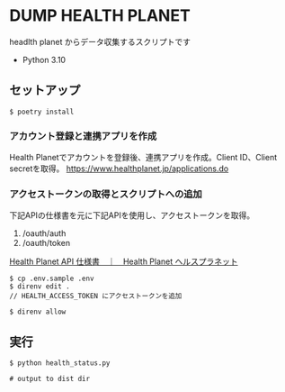 # DUMP HEALTH PLANET

headlth planet からデータ収集するスクリプトです

- Python 3.10

## セットアップ

```
$ poetry install
```

### アカウント登録と連携アプリを作成
Health Planetでアカウントを登録後、連携アプリを作成。Client ID、Client secretを取得。
https://www.healthplanet.jp/applications.do


### アクセストークンの取得とスクリプトへの追加
下記APIの仕様書を元に下記APIを使用し、アクセストークンを取得。

1. /oauth/auth
2. /oauth/token

[Health Planet API 仕様書　｜　Health Planet ヘルスプラネット](https://www.healthplanet.jp/apis/api.html)


```
$ cp .env.sample .env
$ direnv edit .
// HEALTH_ACCESS_TOKEN にアクセストークンを追加

$ direnv allow
```

## 実行

```
$ python health_status.py

# output to dist dir
```
